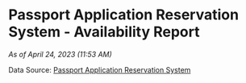 # Passport Application Reservation System - Availability Report

*As of April 24, 2023 (11:53 AM)*

Data Source: [Passport Application Reservation System](https://eservices.immigration.gov.lk:8443/appointment/pages/reservationApplication.xhtml)